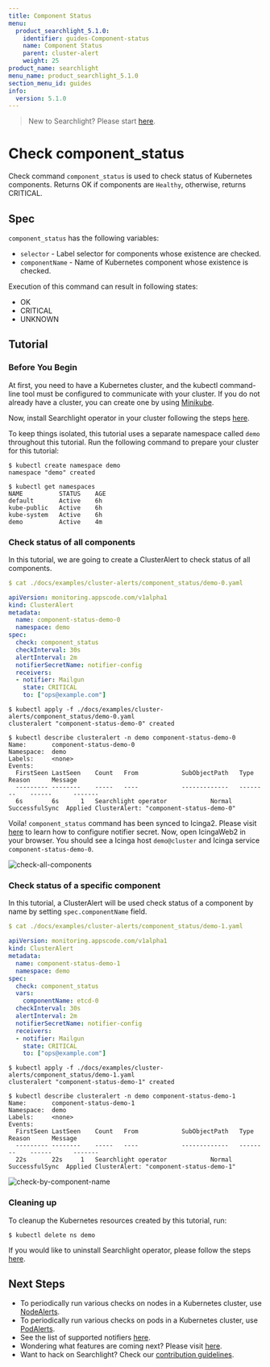 ```yaml
---
title: Component Status
menu:
  product_searchlight_5.1.0:
    identifier: guides-Component-status
    name: Component Status
    parent: cluster-alert
    weight: 25
product_name: searchlight
menu_name: product_searchlight_5.1.0
section_menu_id: guides
info:
  version: 5.1.0
---
```


> New to Searchlight? Please start [here](/products/searchlight/5.1.0/concepts/README).

# Check component_status

Check command `component_status` is used to check status of Kubernetes components. Returns OK if components are `Healthy`, otherwise, returns CRITICAL.


## Spec
`component_status` has the following variables:

- `selector` - Label selector for components whose existence are checked.
- `componentName` - Name of Kubernetes component whose existence is checked.

Execution of this command can result in following states:

- OK
- CRITICAL
- UNKNOWN


## Tutorial

### Before You Begin
At first, you need to have a Kubernetes cluster, and the kubectl command-line tool must be configured to communicate with your cluster. If you do not already have a cluster, you can create one by using [Minikube](https://github.com/kubernetes/minikube).

Now, install Searchlight operator in your cluster following the steps [here](/products/searchlight/5.1.0/setup/install).

To keep things isolated, this tutorial uses a separate namespace called `demo` throughout this tutorial. Run the following command to prepare your cluster for this tutorial:

```console
$ kubectl create namespace demo
namespace "demo" created

$ kubectl get namespaces
NAME          STATUS    AGE
default       Active    6h
kube-public   Active    6h
kube-system   Active    6h
demo          Active    4m
```

### Check status of all components
In this tutorial, we are going to create a ClusterAlert to check status of all components.
```yaml
$ cat ./docs/examples/cluster-alerts/component_status/demo-0.yaml

apiVersion: monitoring.appscode.com/v1alpha1
kind: ClusterAlert
metadata:
  name: component-status-demo-0
  namespace: demo
spec:
  check: component_status
  checkInterval: 30s
  alertInterval: 2m
  notifierSecretName: notifier-config
  receivers:
  - notifier: Mailgun
    state: CRITICAL
    to: ["ops@example.com"]
```
```console
$ kubectl apply -f ./docs/examples/cluster-alerts/component_status/demo-0.yaml
clusteralert "component-status-demo-0" created

$ kubectl describe clusteralert -n demo component-status-demo-0
Name:		component-status-demo-0
Namespace:	demo
Labels:		<none>
Events:
  FirstSeen	LastSeen	Count	From			SubObjectPath	Type		Reason		Message
  ---------	--------	-----	----			-------------	--------	------		-------
  6s		6s		1	Searchlight operator			Normal		SuccessfulSync	Applied ClusterAlert: "component-status-demo-0"
```

Voila! `component_status` command has been synced to Icinga2. Please visit [here](/products/searchlight/5.1.0/guides/notifiers) to learn how to configure notifier secret. Now, open IcingaWeb2 in your browser. You should see a Icinga host `demo@cluster` and Icinga service `component-status-demo-0`.

![check-all-components](/products/searchlight/5.1.0/images/cluster-alerts/component_status/demo-0.png)


### Check status of a specific component
In this tutorial, a ClusterAlert will be used check status of a component by name by setting `spec.componentName` field.

```yaml
$ cat ./docs/examples/cluster-alerts/component_status/demo-1.yaml

apiVersion: monitoring.appscode.com/v1alpha1
kind: ClusterAlert
metadata:
  name: component-status-demo-1
  namespace: demo
spec:
  check: component_status
  vars:
    componentName: etcd-0
  checkInterval: 30s
  alertInterval: 2m
  notifierSecretName: notifier-config
  receivers:
  - notifier: Mailgun
    state: CRITICAL
    to: ["ops@example.com"]
```

```console
$ kubectl apply -f ./docs/examples/cluster-alerts/component_status/demo-1.yaml
clusteralert "component-status-demo-1" created

$ kubectl describe clusteralert -n demo component-status-demo-1
Name:		component-status-demo-1
Namespace:	demo
Labels:		<none>
Events:
  FirstSeen	LastSeen	Count	From			SubObjectPath	Type		Reason		Message
  ---------	--------	-----	----			-------------	--------	------		-------
  22s		22s		1	Searchlight operator			Normal		SuccessfulSync	Applied ClusterAlert: "component-status-demo-1"
```
![check-by-component-name](/products/searchlight/5.1.0/images/cluster-alerts/component_status/demo-1.png)


### Cleaning up
To cleanup the Kubernetes resources created by this tutorial, run:
```console
$ kubectl delete ns demo
```

If you would like to uninstall Searchlight operator, please follow the steps [here](/products/searchlight/5.1.0/setup/uninstall).


## Next Steps
 - To periodically run various checks on nodes in a Kubernetes cluster, use [NodeAlerts](/products/searchlight/5.1.0/concepts/alert-types/node-alert).
 - To periodically run various checks on pods in a Kubernetes cluster, use [PodAlerts](/products/searchlight/5.1.0/concepts/alert-types/pod-alert).
 - See the list of supported notifiers [here](/products/searchlight/5.1.0/guides/notifiers).
 - Wondering what features are coming next? Please visit [here](/products/searchlight/5.1.0/roadmap).
 - Want to hack on Searchlight? Check our [contribution guidelines](/products/searchlight/5.1.0/CONTRIBUTING).
